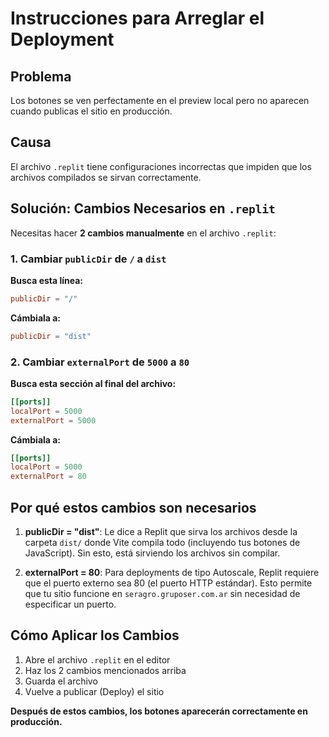 # Instrucciones para Arreglar el Deployment

## Problema
Los botones se ven perfectamente en el preview local pero no aparecen cuando publicas el sitio en producción.

## Causa
El archivo `.replit` tiene configuraciones incorrectas que impiden que los archivos compilados se sirvan correctamente.

## Solución: Cambios Necesarios en `.replit`

Necesitas hacer **2 cambios manualmente** en el archivo `.replit`:

### 1. Cambiar `publicDir` de `/` a `dist`

**Busca esta línea:**
```toml
publicDir = "/"
```

**Cámbiala a:**
```toml
publicDir = "dist"
```

### 2. Cambiar `externalPort` de `5000` a `80`

**Busca esta sección al final del archivo:**
```toml
[[ports]]
localPort = 5000
externalPort = 5000
```

**Cámbiala a:**
```toml
[[ports]]
localPort = 5000
externalPort = 80
```

## Por qué estos cambios son necesarios

1. **publicDir = "dist"**: Le dice a Replit que sirva los archivos desde la carpeta `dist/` donde Vite compila todo (incluyendo tus botones de JavaScript). Sin esto, está sirviendo los archivos sin compilar.

2. **externalPort = 80**: Para deployments de tipo Autoscale, Replit requiere que el puerto externo sea 80 (el puerto HTTP estándar). Esto permite que tu sitio funcione en `seragro.gruposer.com.ar` sin necesidad de especificar un puerto.

## Cómo Aplicar los Cambios

1. Abre el archivo `.replit` en el editor
2. Haz los 2 cambios mencionados arriba
3. Guarda el archivo
4. Vuelve a publicar (Deploy) el sitio

**Después de estos cambios, los botones aparecerán correctamente en producción.**

